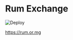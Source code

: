 # Rum Exchange
![Deploy](https://github.com/igi2k/rum.or.mg/workflows/Deploy/badge.svg)

https://rum.or.mg